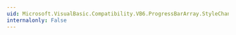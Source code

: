 ```yaml
---
uid: Microsoft.VisualBasic.Compatibility.VB6.ProgressBarArray.StyleChanged
internalonly: False
---
```

